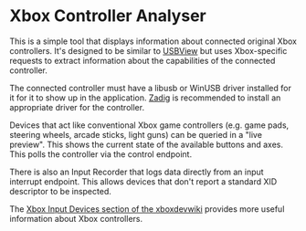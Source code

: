 # Xbox Controller Analyser

This is a simple tool that displays information about connected original Xbox controllers.
It's designed to be similar to [USBView](https://learn.microsoft.com/en-us/windows-hardware/drivers/debugger/usbview)
but uses Xbox-specific requests to extract information about the capabilities of the connected controller.

The connected controller must have a libusb or WinUSB driver installed for it for it to show up in the application.
[Zadig](https://zadig.akeo.ie/) is recommended to install an appropriate driver for the controller.

Devices that act like conventional Xbox game controllers (e.g. game pads, steering wheels, arcade sticks, light guns) can be queried in a "live preview".
This shows the current state of the available buttons and axes. This polls the controller via the control endpoint.

There is also an Input Recorder that logs data directly from an input interrupt endpoint.
This allows devices that don't report a standard XID descriptor to be inspected.

The [Xbox Input Devices section of the xboxdevwiki](https://xboxdevwiki.net/Xbox_Input_Devices) provides more useful information about Xbox controllers.
